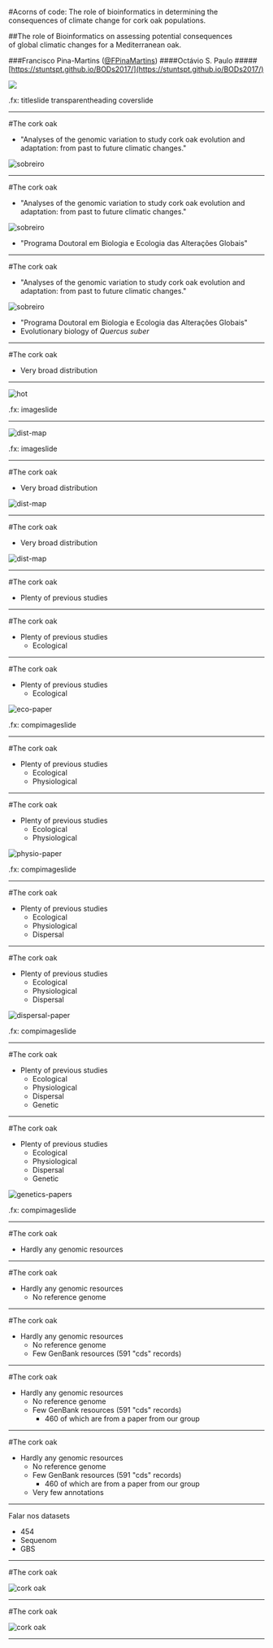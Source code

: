 
#Acorns of code: The role of bioinformatics in determining the consequences of climate change for cork oak populations.

##The role of Bioinformatics on assessing potential consequences</br>of global climatic changes for a Mediterranean oak.

###Francisco Pina-Martins ([@FPinaMartins](https://twitter.com/FPinaMartins))
####Octávio S. Paulo
#####[https://stuntspt.github.io/BODs2017/](https://stuntspt.github.io/BODs2017/)

<img src="assets/Cover_slide.png" />


.fx: titleslide transparentheading coverslide

---

#The cork oak

* "Analyses of the genomic variation to study cork oak evolution and adaptation: from past to future climatic changes."

![sobreiro](assets/sobreiro.jpg)

---

#The cork oak

* "Analyses of the genomic variation to study cork oak evolution and adaptation: from past to future climatic changes."

![sobreiro](assets/sobreiro.jpg)

* "Programa Doutoral em Biologia e Ecologia das Alterações Globais"

---

#The cork oak

* "Analyses of the genomic variation to study cork oak evolution and adaptation: from past to future climatic changes."

![sobreiro](assets/sobreiro.jpg)

* "Programa Doutoral em Biologia e Ecologia das Alterações Globais"
* Evolutionary biology of *Quercus suber*

---

#The cork oak

* Very broad distribution

---

![hot](assets/hot_summer.jpg)

.fx: imageslide

---

![dist-map](assets/cold_winter.jpg)

.fx: imageslide

---

#The cork oak

* Very broad distribution

![dist-map](assets/dist_map.png)

---

#The cork oak

* Very broad distribution

![dist-map](assets/dist_map_samples.png)

---

#The cork oak

* Plenty of previous studies

---

#The cork oak

* Plenty of previous studies
    * Ecological

---

#The cork oak

* Plenty of previous studies
    * Ecological

![eco-paper](assets/paper_eco.gif)

.fx: compimageslide

---

#The cork oak

* Plenty of previous studies
    * Ecological
    * Physiological

---

#The cork oak

* Plenty of previous studies
    * Ecological
    * Physiological


![physio-paper](assets/paper_physio.png)

.fx: compimageslide

---

#The cork oak

* Plenty of previous studies
    * Ecological
    * Physiological
    * Dispersal

---

#The cork oak

* Plenty of previous studies
    * Ecological
    * Physiological
    * Dispersal

![dispersal-paper](assets/paper_disp.png)

.fx: compimageslide

---

#The cork oak

* Plenty of previous studies
    * Ecological
    * Physiological
    * Dispersal
    * Genetic

---

#The cork oak

* Plenty of previous studies
    * Ecological
    * Physiological
    * Dispersal
    * Genetic

![genetics-papers](assets/papers_genetics.png)

.fx: compimageslide

---

#The cork oak

* Hardly any genomic resources

---

#The cork oak

* Hardly any genomic resources
    * No reference genome

---

#The cork oak

* Hardly any genomic resources
    * No reference genome
    * Few GenBank resources (591 "cds" records)

---

#The cork oak

* Hardly any genomic resources
    * No reference genome
    * Few GenBank resources (591 "cds" records)
        * 460 of which are from a paper from our group

---

#The cork oak

* Hardly any genomic resources
    * No reference genome
    * Few GenBank resources (591 "cds" records)
        * 460 of which are from a paper from our group
    * Very few annotations

---

Falar nos datasets

* 454
* Sequenom
* GBS

---

#The cork oak

![cork oak](assets/sobreiro2.jpg)


---

#The cork oak

![cork oak](assets/sobreiro2_matrix.jpg)

---

